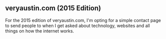 veryaustin.com (2015 Edition)
-----------------------------

For the 2015 edition of veryaustin.com, I'm opting for a simple contact page to send people to when I get asked about technology, websites and all things on how the internet works.